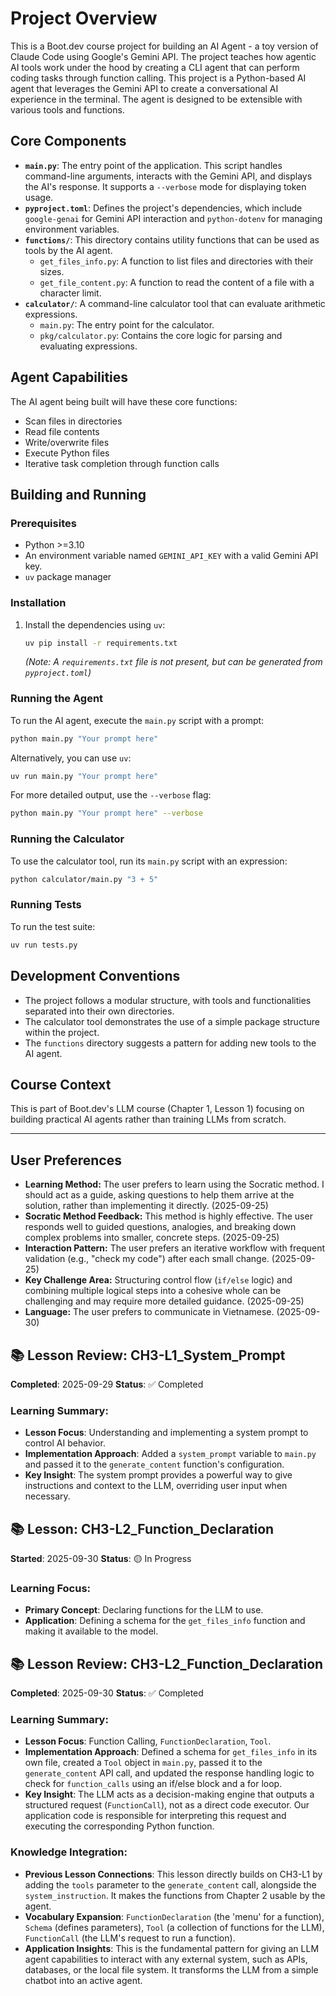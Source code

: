 # Project Overview

This is a Boot.dev course project for building an AI Agent - a toy version of Claude Code using Google's Gemini API. The project teaches how agentic AI tools work under the hood by creating a CLI agent that can perform coding tasks through function calling. This project is a Python-based AI agent that leverages the Gemini API to create a conversational AI experience in the terminal. The agent is designed to be extensible with various tools and functions.

## Core Components

*   **`main.py`**: The entry point of the application. This script handles command-line arguments, interacts with the Gemini API, and displays the AI's response. It supports a `--verbose` mode for displaying token usage.
*   **`pyproject.toml`**: Defines the project's dependencies, which include `google-genai` for Gemini API interaction and `python-dotenv` for managing environment variables.
*   **`functions/`**: This directory contains utility functions that can be used as tools by the AI agent.
    *   `get_files_info.py`: A function to list files and directories with their sizes.
    *   `get_file_content.py`: A function to read the content of a file with a character limit.
*   **`calculator/`**: A command-line calculator tool that can evaluate arithmetic expressions.
    *   `main.py`: The entry point for the calculator.
    *   `pkg/calculator.py`: Contains the core logic for parsing and evaluating expressions.

## Agent Capabilities

The AI agent being built will have these core functions:
- Scan files in directories
- Read file contents
- Write/overwrite files
- Execute Python files
- Iterative task completion through function calls

## Building and Running

### Prerequisites

*   Python >=3.10
*   An environment variable named `GEMINI_API_KEY` with a valid Gemini API key.
*   `uv` package manager

### Installation

1.  Install the dependencies using `uv`:
    ```bash
    uv pip install -r requirements.txt
    ```
    *(Note: A `requirements.txt` file is not present, but can be generated from `pyproject.toml`)*

### Running the Agent

To run the AI agent, execute the `main.py` script with a prompt:

```bash
python main.py "Your prompt here"
```

Alternatively, you can use `uv`:

```bash
uv run main.py "Your prompt here"
```

For more detailed output, use the `--verbose` flag:

```bash
python main.py "Your prompt here" --verbose
```

### Running the Calculator

To use the calculator tool, run its `main.py` script with an expression:

```bash
python calculator/main.py "3 + 5"
```

### Running Tests

To run the test suite:

```bash
uv run tests.py
```

## Development Conventions

*   The project follows a modular structure, with tools and functionalities separated into their own directories.
*   The calculator tool demonstrates the use of a simple package structure within the project.
*   The `functions` directory suggests a pattern for adding new tools to the AI agent.

## Course Context

This is part of Boot.dev's LLM course (Chapter 1, Lesson 1) focusing on building practical AI agents rather than training LLMs from scratch.

---

## User Preferences

*   **Learning Method:** The user prefers to learn using the Socratic method. I should act as a guide, asking questions to help them arrive at the solution, rather than implementing it directly. (2025-09-25)
*   **Socratic Method Feedback:** This method is highly effective. The user responds well to guided questions, analogies, and breaking down complex problems into smaller, concrete steps. (2025-09-25)
*   **Interaction Pattern:** The user prefers an iterative workflow with frequent validation (e.g., "check my code") after each small change. (2025-09-25)
*   **Key Challenge Area:** Structuring control flow (`if/else` logic) and combining multiple logical steps into a cohesive whole can be challenging and may require more detailed guidance. (2025-09-25)
*   **Language:** The user prefers to communicate in Vietnamese. (2025-09-30)

## 📚 Lesson Review: CH3-L1_System_Prompt
**Completed**: 2025-09-29
**Status**: ✅ Completed

### Learning Summary:
- **Lesson Focus**: Understanding and implementing a system prompt to control AI behavior.
- **Implementation Approach**: Added a `system_prompt` variable to `main.py` and passed it to the `generate_content` function's configuration.
- **Key Insight**: The system prompt provides a powerful way to give instructions and context to the LLM, overriding user input when necessary.

## 📚 Lesson: CH3-L2_Function_Declaration
**Started**: 2025-09-30
**Status**: 🟡 In Progress

### Learning Focus:
- **Primary Concept**: Declaring functions for the LLM to use.
- **Application**: Defining a schema for the `get_files_info` function and making it available to the model.

## 📚 Lesson Review: CH3-L2_Function_Declaration
**Completed**: 2025-09-30
**Status**: ✅ Completed

### Learning Summary:
- **Lesson Focus**: Function Calling, `FunctionDeclaration`, `Tool`.
- **Implementation Approach**: Defined a schema for `get_files_info` in its own file, created a `Tool` object in `main.py`, passed it to the `generate_content` API call, and updated the response handling logic to check for `function_calls` using an if/else block and a for loop.
- **Key Insight**: The LLM acts as a decision-making engine that outputs a structured request (`FunctionCall`), not as a direct code executor. Our application code is responsible for interpreting this request and executing the corresponding Python function.

### Knowledge Integration:
- **Previous Lesson Connections**: This lesson directly builds on CH3-L1 by adding the `tools` parameter to the `generate_content` call, alongside the `system_instruction`. It makes the functions from Chapter 2 usable by the agent.
- **Vocabulary Expansion**: `FunctionDeclaration` (the 'menu' for a function), `Schema` (defines parameters), `Tool` (a collection of functions for the LLM), `FunctionCall` (the LLM's request to run a function).
- **Application Insights**: This is the fundamental pattern for giving an LLM agent capabilities to interact with any external system, such as APIs, databases, or the local file system. It transforms the LLM from a simple chatbot into an active agent.